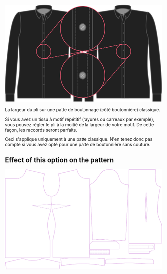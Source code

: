 ![Largeur du pli de la patte de boutonnage (côté boutonnières)](buttonholeplacketfoldwidth.svg)

La largeur du pli sur une patte de boutonnage (côté boutonnière) classique.

<Note>

Si vous avez un tissu à motif répétitif (rayures ou carreaux par exemple), vous pouvez régler le pli à la moitié de la largeur de votre motif. 
De cette façon, les raccords seront parfaits.

Ceci s'applique uniquement à une patte classique. N'en tenez donc pas compte si vous avez opté pour une patte de boutonnière sans couture.

</Note>

## Effect of this option on the pattern
![This image shows the effect of this option by superimposing several variants that have a different value for this option](simone_buttonholeplacketfoldwidth_sample.svg "Effect of this option on the pattern")